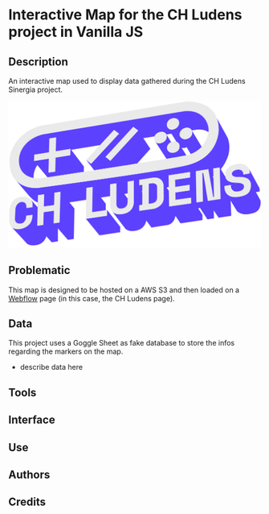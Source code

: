 # Interactive Map for the CH Ludens project in Vanilla JS

## Description

An interactive map used to display data gathered during the CH Ludens Sinergia project.

![Dashboard view](/img/ch_ludens_logo.png)

## Problematic

This map is designed to be hosted on a AWS S3 and then loaded on a [Webflow](https://webflow.com/) page (in this case, the CH Ludens page).

## Data

This project uses a Goggle Sheet as fake database to store the infos regarding the markers on the map.

- describe data here

## Tools

## Interface

## Use

## Authors

## Credits

